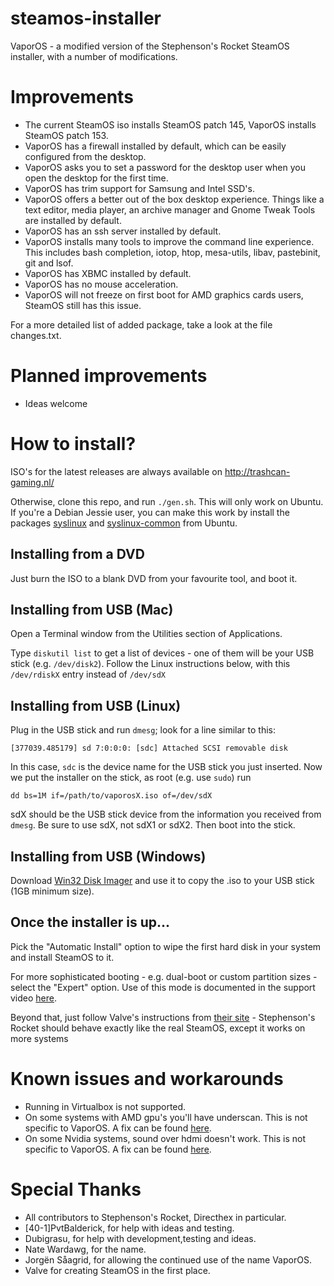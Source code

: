 # steamos-installer

 VaporOS - a modified version of the Stephenson's Rocket SteamOS installer, with a number of modifications.
 
# Improvements

- The current SteamOS iso installs SteamOS patch 145, VaporOS installs SteamOS patch 153.
- VaporOS has a firewall installed by default, which can be easily configured from the desktop.
- VaporOS asks you to set a password for the desktop user when you open the desktop for the first time.
- VaporOS has trim support for Samsung and Intel SSD's.
- VaporOS offers a better out of the box desktop experience. Things like a text editor, media player, an archive manager and Gnome Tweak Tools are installed by default.
- VaporOS has an ssh server installed by default.
- VaporOS installs many tools to improve the command line experience. This includes bash completion, iotop, htop, mesa-utils, libav, pastebinit, git and lsof. 
- VaporOS has XBMC installed by default.
- VaporOS has no mouse acceleration.
- VaporOS will not freeze on first boot for AMD graphics cards users, SteamOS still has this issue.

For a more detailed list of added package, take a look at the file changes.txt.

# Planned improvements

- Ideas welcome 

# How to install?

ISO's for the latest releases are always available on http://trashcan-gaming.nl/

Otherwise, clone this repo, and run `./gen.sh`. This will only work on Ubuntu. If you're a Debian Jessie user, you can make this work by install the packages [syslinux](http://packages.ubuntu.com/utopic/syslinux) and [syslinux-common](http://packages.ubuntu.com/utopic/syslinux-common) from Ubuntu.

## Installing from a DVD

Just burn the ISO to a blank DVD from your favourite tool, and boot it.

## Installing from USB (Mac)

Open a Terminal window from the Utilities section of Applications.

Type `diskutil list` to get a list of devices - one of them will be your USB stick (e.g. `/dev/disk2`). Follow the Linux instructions below, with this `/dev/rdiskX` entry instead of `/dev/sdX`

## Installing from USB (Linux)

Plug in the USB stick and run `dmesg`; look for a line similar to this:

    [377039.485179] sd 7:0:0:0: [sdc] Attached SCSI removable disk

In this case, `sdc` is the device name for the USB stick you just inserted. Now we put the installer on the stick, as root (e.g. use `sudo`) run 

    dd bs=1M if=/path/to/vaporosX.iso of=/dev/sdX 
    
sdX should be the USB stick device from the information you received from `dmesg`. Be sure to use sdX, not sdX1 or sdX2. Then boot into the stick.

## Installing from USB (Windows)

Download [Win32 Disk Imager](http://sourceforge.net/projects/win32diskimager/) and use it to copy the .iso to your USB stick (1GB minimum size).

## Once the installer is up...

Pick the "Automatic Install" option to wipe the first hard disk in your system and install SteamOS to it.

For more sophisticated booting - e.g. dual-boot or custom partition sizes - select the "Expert" option. Use of this mode is documented in the support video [here](https://www.youtube.com/watch?v=3MjkfMs-4T4).

Beyond that, just follow Valve's instructions from [their site](http://store.steampowered.com/steamos/buildyourown) - Stephenson's Rocket should behave exactly like the real SteamOS, except it works on more systems

# Known issues and workarounds

- Running in Virtualbox is not supported.
- On some systems with AMD gpu's you'll have underscan. This is not specific to VaporOS. A fix can be found [here](http://steamcommunity.com/groups/steamuniverse/discussions/1/616187839533548192/#c626329186869925659).
- On some Nvidia systems, sound over hdmi doesn't work. This is not specific to VaporOS. A fix can be found [here](http://steamcommunity.com/groups/steamuniverse/discussions/1/35221584678322281/#c35222218678959581).

# Special Thanks

- All contributors to Stephenson's Rocket, Directhex in particular.
- [40-1]PvtBalderick, for help with ideas and testing.
- Dubigrasu, for help with development,testing and ideas.
- Nate Wardawg, for the name.
- Jorgën Såagrid, for allowing the continued use of the name VaporOS.
- Valve for creating SteamOS in the first place.
